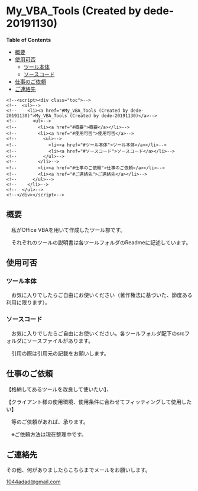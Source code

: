 

# My_VBA_Tools (Created by dede-20191130)



<!-- START doctoc generated TOC please keep comment here to allow auto update -->
<!-- DON'T EDIT THIS SECTION, INSTEAD RE-RUN doctoc TO UPDATE -->
**Table of Contents**

- [概要](#%E6%A6%82%E8%A6%81)
- [使用可否](#%E4%BD%BF%E7%94%A8%E5%8F%AF%E5%90%A6)
  - [ツール本体](#%E3%83%84%E3%83%BC%E3%83%AB%E6%9C%AC%E4%BD%93)
  - [ソースコード](#%E3%82%BD%E3%83%BC%E3%82%B9%E3%82%B3%E3%83%BC%E3%83%89)
- [仕事のご依頼](#%E4%BB%95%E4%BA%8B%E3%81%AE%E3%81%94%E4%BE%9D%E9%A0%BC)
- [ご連絡先](#%E3%81%94%E9%80%A3%E7%B5%A1%E5%85%88)

<!-- END doctoc generated TOC please keep comment here to allow auto update -->

```
<!--<script><div class="toc">-->
<!--  <ul>-->
<!--    <li><a href="#My_VBA_Tools (Created by dede-20191130)">My_VBA_Tools (Created by dede-20191130)</a>-->
<!--      <ul>-->
<!--        <li><a href="#概要">概要</a></li>-->
<!--        <li><a href="#使用可否">使用可否</a>-->
<!--          <ul>-->
<!--            <li><a href="#ツール本体">ツール本体</a></li>-->
<!--            <li><a href="#ソースコード">ソースコード</a></li>-->
<!--          </ul>-->
<!--        </li>-->
<!--        <li><a href="#仕事のご依頼">仕事のご依頼</a></li>-->
<!--        <li><a href="#ご連絡先">ご連絡先</a></li>-->
<!--      </ul>-->
<!--    </li>-->
<!--  </ul>-->
<!--</div></script>-->
```





## 概要

　私がOffice VBAを用いて作成したツール郡です。

　それぞれのツールの説明書は各ツールフォルダのReadmeに記述しています。




## 使用可否

### ツール本体

　お気に入りでしたらご自由にお使いください（著作権法に基づいた、節度ある利用に限ります）。

### ソースコード

　お気に入りでしたらご自由にお使いください。各ツールフォルダ配下のsrcフォルダにソースファイルがあります。

　引用の際は引用元の記載をお願いします。



## 仕事のご依頼

【格納してあるツールを改良して使いたい】、

【クライアント様の使用環境、使用条件に合わせてフィッティングして使用したい】

　等のご依頼があれば、承ります。

　※ご依頼方法は現在整理中です。



## ご連絡先

その他、何がありましたらこちらまでメールをお願いします。

[1044adad@gmail.com](mailto:1044adad@gmail.com)